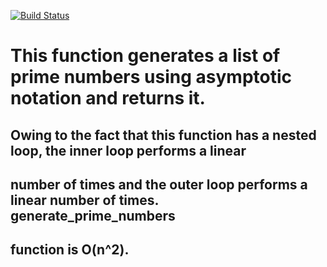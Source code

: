 [![Build Status](https://travis-ci.org/JayKay24/prime_numbers.svg?branch=master)](https://travis-ci.org/JayKay24/prime_numbers)
# This function generates a list of prime numbers using asymptotic notation and returns it.
## Owing to the fact that this function has a nested loop, the inner loop performs a linear
## number of times and the outer loop performs a linear number of times. generate_prime_numbers
## function is O(n^2).
